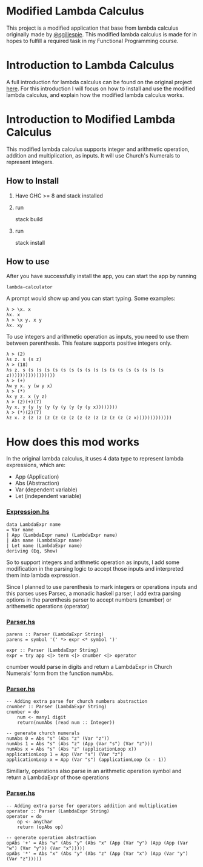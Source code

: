 # Modified Lambda Calculus

This project is a modified application that base from lambda calculus originally made by [@sgillespie](https://github.com/sgillespie).
This modified lambda calculus is made for in hopes to fulfill a required task in my Functional Programming course.

# Introduction to Lambda Calculus

A full introduction for lambda calculus can be found on the original project [here](https://github.com/sgillespie/lambda-calculus).
For this introduction I will focus on how to install and use the modified lambda calculus, and explain how the modified lambda calculus works.

# Introduction to Modified Lambda Calculus

This modified lambda calculus supports integer and arithmetic operation, addition and multiplication, as inputs.
It will use Church's Numerals to represent integers.

## How to Install

1. Have GHC >= 8 and stack installed
2. run

    stack build
    
3. run 

    stack install


## How to use

After you have successfully install the app, you can start the app by running

    lambda-calculator

A prompt would show up and you can start typing. Some examples:

    λ > \x. x
    λx. x
    λ > \x y. x y
    λx. xy

To use integers and arithmetic operation as inputs, you need to use them between parenthesis.
This feature supports positive integers only.

    λ > (2)
    λs z. s (s z)
    λ > (18)
    λs z. s (s (s (s (s (s (s (s (s (s (s (s (s (s (s (s (s (s z)))))))))))))))))
    λ > (+)
    λw y x. y (w y x)
    λ > (*)
    λx y z. x (y z)
    λ > (2)(+)(7)
    λy x. y (y (y (y (y (y (y (y (y x))))))))
    λ > (*)(2)(7)
    λz x. z (z (z (z (z (z (z (z (z (z (z (z (z (z x)))))))))))))

# How does this mod works

In the original lambda calculus, it uses 4 data type to represent lambda expressions, which are:
 * App (Application)
 * Abs (Abstraction)
 * Var (dependent variable)
 * Let (independent variable)
 
### [Expression.hs](src/Language/Lambda/Expression.hs)

    data LambdaExpr name
    = Var name
    | App (LambdaExpr name) (LambdaExpr name)
    | Abs name (LambdaExpr name)
    | Let name (LambdaExpr name)
    deriving (Eq, Show)

So to support integers and arithmetic operation as inputs, I add some modification in the parsing logic
to accept those inputs and interpreted them into lambda expression.

Since I planned to use parenthesis to mark integers or operations inputs and this parses uses Parsec, a monadic
haskell parser, I add extra parsing options in the parenthesis parser to accept numbers (cnumber) or arithemetic
operations (operator)

### [Parser.hs](src/Language/Lambda/Parser.hs)

    parens :: Parser (LambdaExpr String)
    parens = symbol '(' *> expr <* symbol ')'
    
    expr :: Parser (LambdaExpr String)
    expr = try app <|> term <|> cnumber <|> operator

cnumber would parse in digits and return a LambdaExpr in Church Numerals' form
from the function numAbs.

### [Parser.hs](src/Language/Lambda/Parser.hs)
    
    -- Adding extra parse for church numbers abstraction
    cnumber :: Parser (LambdaExpr String)
    cnumber = do
	    num <- many1 digit
	    return(numAbs (read num :: Integer))
    
    -- generate church numerals
    numAbs 0 = Abs "s" (Abs "z" (Var "z"))
    numAbs 1 = Abs "s" (Abs "z" (App (Var "s") (Var "z")))
    numAbs x = Abs "s" (Abs "z" (applicationLoop x))
    applicationLoop 1 = App (Var "s") (Var "z")
    applicationLoop x = App (Var "s") (applicationLoop (x - 1))
    
 Simillarly, operations also parse in an arithmetic operation symbol and
 return a LambdaExpr of those operations
 
 ### [Parser.hs](src/Language/Lambda/Parser.hs)
 
    -- Adding extra parse for operators addition and multiplication
    operator :: Parser (LambdaExpr String)
    operator = do
	    op <- anyChar
	    return (opAbs op)

    -- generate operation abstraction
    opAbs '+' = Abs "w" (Abs "y" (Abs "x" (App (Var "y") (App (App (Var "w") (Var "y")) (Var "x")))))
    opAbs '*' = Abs "x" (Abs "y" (Abs "z" (App (Var "x") (App (Var "y") (Var "z")))))
